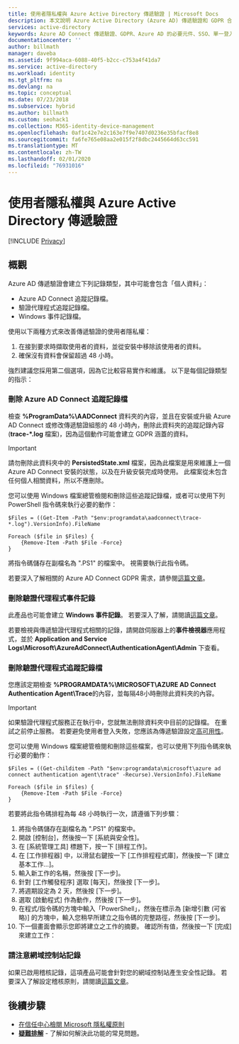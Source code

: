 ```yaml
---
title: 使用者隱私權與 Azure Active Directory 傳遞驗證 | Microsoft Docs
description: 本文說明 Azure Active Directory (Azure AD) 傳遞驗證和 GDPR 合規性。
services: active-directory
keywords: Azure AD Connect 傳遞驗證、GDPR、Azure AD 的必要元件、SSO、單一登入
documentationcenter: ''
author: billmath
manager: daveba
ms.assetid: 9f994aca-6088-40f5-b2cc-c753a4f41da7
ms.service: active-directory
ms.workload: identity
ms.tgt_pltfrm: na
ms.devlang: na
ms.topic: conceptual
ms.date: 07/23/2018
ms.subservice: hybrid
ms.author: billmath
ms.custom: seohack1
ms.collection: M365-identity-device-management
ms.openlocfilehash: 0af1c42e7e2c163e7f9e7407d0236e35bfacf8e8
ms.sourcegitcommit: fa6fe765e08aa2e015f2f8dbc2445664d63cc591
ms.translationtype: MT
ms.contentlocale: zh-TW
ms.lasthandoff: 02/01/2020
ms.locfileid: "76931016"
---
```

# <a name="user-privacy-and-azure-active-directory-pass-through-authentication"></a>使用者隱私權與 Azure Active Directory 傳遞驗證


[!INCLUDE [Privacy](../../../includes/gdpr-intro-sentence.md)]

## <a name="overview"></a>概觀

Azure AD 傳遞驗證會建立下列記錄類型，其中可能會包含「個人資料」：

- Azure AD Connect 追蹤記錄檔。
- 驗證代理程式追蹤記錄檔。
- Windows 事件記錄檔。

使用以下兩種方式來改善傳遞驗證的使用者隱私權：

1.  在接到要求時擷取使用者的資料，並從安裝中移除該使用者的資料。
2.  確保沒有資料會保留超過 48 小時。

強烈建議您採用第二個選項，因為它比較容易實作和維護。 以下是每個記錄類型的指示：

### <a name="delete-azure-ad-connect-trace-log-files"></a>刪除 Azure AD Connect 追蹤記錄檔

檢查 **%ProgramData%\AADConnect** 資料夾的內容，並且在安裝或升級 Azure AD Connect 或修改傳遞驗證組態的 48 小時內，刪除此資料夾的追蹤記錄內容 (**trace-\*.log** 檔案)，因為這個動作可能會建立 GDPR 涵蓋的資料。

>[!IMPORTANT]
>請勿刪除此資料夾中的 **PersistedState.xml** 檔案，因為此檔案是用來維護上一個 Azure AD Connect 安裝的狀態，以及在升級安裝完成時使用。 此檔案從未包含任何個人相關資料，所以不應刪除。

您可以使用 Windows 檔案總管檢閱和刪除這些追蹤記錄檔，或者可以使用下列 PowerShell 指令碼來執行必要的動作：

```
$Files = ((Get-Item -Path "$env:programdata\aadconnect\trace-*.log").VersionInfo).FileName 
 
Foreach ($file in $Files) { 
    {Remove-Item -Path $File -Force} 
}
```

將指令碼儲存在副檔名為 ".PS1" 的檔案中。 視需要執行此指令碼。

若要深入了解相關的 Azure AD Connect GDPR 需求，請參閱[這篇文章](reference-connect-user-privacy.md)。

### <a name="delete-authentication-agent-event-logs"></a>刪除驗證代理程式事件記錄

此產品也可能會建立 **Windows 事件記錄**。 若要深入了解，請閱讀[這篇文章](https://msdn.microsoft.com/library/windows/desktop/aa385780(v=vs.85).aspx)。

若要檢視與傳遞驗證代理程式相關的記錄，請開啟伺服器上的**事件檢視器**應用程式，並於 **Application and Service Logs\Microsoft\AzureAdConnect\AuthenticationAgent\Admin** 下查看。

### <a name="delete-authentication-agent-trace-log-files"></a>刪除驗證代理程式追蹤記錄檔

您應該定期檢查 **%PROGRAMDATA%\MICROSOFT\AZURE AD Connect Authentication Agent\Trace**的內容，並每隔48小時刪除此資料夾的內容。 

>[!IMPORTANT]
>如果驗證代理程式服務正在執行中，您就無法刪除資料夾中目前的記錄檔。 在重試之前停止服務。 若要避免使用者登入失敗，您應該為傳遞驗證設定[高可用性](how-to-connect-pta-quick-start.md#step-4-ensure-high-availability)。

您可以使用 Windows 檔案總管檢閱和刪除這些檔案，也可以使用下列指令碼來執行必要的動作：

```
$Files = ((Get-childitem -Path "$env:programdata\microsoft\azure ad connect authentication agent\trace" -Recurse).VersionInfo).FileName 
 
Foreach ($file in $files) { 
    {Remove-Item -Path $File -Force} 
}
```

若要將此指令碼排程為每 48 小時執行一次，請遵循下列步驟：

1.  將指令碼儲存在副檔名為 ".PS1" 的檔案中。
2.  開啟 [控制台]，然後按一下 [系統與安全性]。
3.  在 [系統管理工具] 標題下，按一下 [排程工作]。
4.  在 [工作排程器] 中，以滑鼠右鍵按一下 [工作排程程式庫]，然後按一下 [建立基本工作...]。
5.  輸入新工作的名稱，然後按 [下一步]。
6.  針對 [工作觸發程序] 選取 [每天]，然後按 [下一步]。
7.  將週期設定為 2 天，然後按 [下一步]。
8.  選取 [啟動程式] 作為動作，然後按 [下一步]。
9.  在程式/指令碼的方塊中輸入「PowerShell」，然後在標示為 [新增引數 (可省略)] 的方塊中，輸入您稍早所建立之指令碼的完整路徑，然後按 [下一步]。
10. 下一個畫面會顯示您即將建立之工作的摘要。 確認所有值，然後按一下 [完成] 來建立工作：
 
### <a name="note-about-domain-controller-logs"></a>請注意網域控制站記錄

如果已啟用稽核記錄，這項產品可能會針對您的網域控制站產生安全性記錄。 若要深入了解設定稽核原則，請閱讀[這篇文章](https://technet.microsoft.com/library/dd277403.aspx)。

## <a name="next-steps"></a>後續步驟
* [在信任中心檢閱 Microsoft 隱私權原則](https://www.microsoft.com/trustcenter)
* [**疑難排解**](tshoot-connect-pass-through-authentication.md) - 了解如何解決此功能的常見問題。
